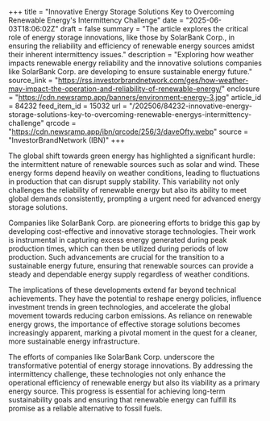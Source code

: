 +++
title = "Innovative Energy Storage Solutions Key to Overcoming Renewable Energy's Intermittency Challenge"
date = "2025-06-03T18:06:02Z"
draft = false
summary = "The article explores the critical role of energy storage innovations, like those by SolarBank Corp., in ensuring the reliability and efficiency of renewable energy sources amidst their inherent intermittency issues."
description = "Exploring how weather impacts renewable energy reliability and the innovative solutions companies like SolarBank Corp. are developing to ensure sustainable energy future."
source_link = "https://rss.investorbrandnetwork.com/ges/how-weather-may-impact-the-operation-and-reliability-of-renewable-energy/"
enclosure = "https://cdn.newsramp.app/banners/environment-energy-3.jpg"
article_id = 84232
feed_item_id = 15032
url = "/202506/84232-innovative-energy-storage-solutions-key-to-overcoming-renewable-energys-intermittency-challenge"
qrcode = "https://cdn.newsramp.app/ibn/qrcode/256/3/daveOfty.webp"
source = "InvestorBrandNetwork (IBN)"
+++

<p>The global shift towards green energy has highlighted a significant hurdle: the intermittent nature of renewable sources such as solar and wind. These energy forms depend heavily on weather conditions, leading to fluctuations in production that can disrupt supply stability. This variability not only challenges the reliability of renewable energy but also its ability to meet global demands consistently, prompting a urgent need for advanced energy storage solutions.</p><p>Companies like SolarBank Corp. are pioneering efforts to bridge this gap by developing cost-effective and innovative storage technologies. Their work is instrumental in capturing excess energy generated during peak production times, which can then be utilized during periods of low production. Such advancements are crucial for the transition to a sustainable energy future, ensuring that renewable sources can provide a steady and dependable energy supply regardless of weather conditions.</p><p>The implications of these developments extend far beyond technical achievements. They have the potential to reshape energy policies, influence investment trends in green technologies, and accelerate the global movement towards reducing carbon emissions. As reliance on renewable energy grows, the importance of effective storage solutions becomes increasingly apparent, marking a pivotal moment in the quest for a cleaner, more sustainable energy infrastructure.</p><p>The efforts of companies like SolarBank Corp. underscore the transformative potential of energy storage innovations. By addressing the intermittency challenge, these technologies not only enhance the operational efficiency of renewable energy but also its viability as a primary energy source. This progress is essential for achieving long-term sustainability goals and ensuring that renewable energy can fulfill its promise as a reliable alternative to fossil fuels.</p>